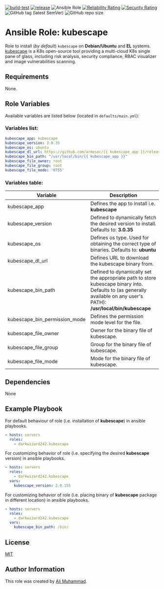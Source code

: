 [![build-test](https://github.com/darkwizard242/ansible-role-kubescape/workflows/build-and-test/badge.svg?branch=master)](https://github.com/darkwizard242/ansible-role-kubescape/actions?query=workflow%3Abuild-and-test) [![release](https://github.com/darkwizard242/ansible-role-kubescape/workflows/release/badge.svg)](https://github.com/darkwizard242/ansible-role-kubescape/actions?query=workflow%3Arelease) ![Ansible Role](https://img.shields.io/ansible/role/d/darkwizard242/kubescape) [![Reliability Rating](https://sonarcloud.io/api/project_badges/measure?project=ansible-role-kubescape&metric=reliability_rating)](https://sonarcloud.io/dashboard?id=ansible-role-kubescape) [![Security Rating](https://sonarcloud.io/api/project_badges/measure?project=ansible-role-kubescape&metric=security_rating)](https://sonarcloud.io/dashboard?id=ansible-role-kubescape) ![GitHub tag (latest SemVer)](https://img.shields.io/github/tag/darkwizard242/ansible-role-kubescape?label=release) ![GitHub repo size](https://img.shields.io/github/repo-size/darkwizard242/ansible-role-kubescape?color=orange&style=flat-square)

# Ansible Role: kubescape

Role to install (_by default_) `kubescape` on **Debian/Ubuntu** and **EL** systems. [kubescape](https://github.com/armosec/kubescape) is a K8s open-source tool providing a multi-cloud K8s single pane of glass, including risk analysis, security compliance, RBAC visualizer and image vulnerabilities scanning.

## Requirements

None.

## Role Variables

Available variables are listed below (located in `defaults/main.yml`):

### Variables list:

```yaml
kubescape_app: kubescape
kubescape_version: 3.0.35
kubescape_os: ubuntu
kubescape_dl_url: https://github.com/armosec/{{ kubescape_app }}/releases/download/v{{ kubescape_version }}/{{ kubescape_app }}-{{ kubescape_os }}-latest
kubescape_bin_path: "/usr/local/bin/{{ kubescape_app }}"
kubescape_file_owner: root
kubescape_file_group: root
kubescape_file_mode: '0755'
```

### Variables table:

Variable                      | Description
----------------------------- | ---------------------------------------------------------------------------------------------------------------------------------------------------------------------
kubescape_app                 | Defines the app to install i.e. **kubescape**
kubescape_version             | Defined to dynamically fetch the desired version to install. Defaults to: **3.0.35**
kubescape_os                  | Defines os type. Used for obtaining the correct type of binaries. Defaults to: **ubuntu**
kubescape_dl_url              | Defines URL to download the kubescape binary from.
kubescape_bin_path            | Defined to dynamically set the appropriate path to store kubescape binary into. Defaults to (as generally available on any user's PATH): **/usr/local/bin/kubescape**
kubescape_bin_permission_mode | Defines the permission mode level for the file.
kubescape_file_owner          | Owner for the binary file of kubescape.
kubescape_file_group          | Group for the binary file of kubescape.
kubescape_file_mode           | Mode for the binary file of kubescape.

## Dependencies

None

## Example Playbook

For default behaviour of role (i.e. installation of **kubescape**) in ansible playbooks.

```yaml
- hosts: servers
  roles:
    - darkwizard242.kubescape
```

For customizing behavior of role (i.e. specifying the desired **kubescape** version) in ansible playbooks.

```yaml
- hosts: servers
  roles:
    - darkwizard242.kubescape
  vars:
    kubescape_version: 2.0.155
```

For customizing behavior of role (i.e. placing binary of **kubescape** package in different location) in ansible playbooks.

```yaml
- hosts: servers
  roles:
    - darkwizard242.kubescape
  vars:
    kubescape_bin_path: /bin/
```

## License

[MIT](https://github.com/darkwizard242/ansible-role-kubescape/blob/master/LICENSE)

## Author Information

This role was created by [Ali Muhammad](https://www.alimuhammad.dev/).
